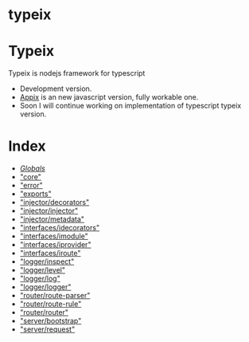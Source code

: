 #  typeix
# Typeix
Typeix is nodejs framework for typescript

* Development version.
* [Appix](https://github.com/igorzg/appix) is an new javascript version, fully workable one.
* Soon I will continue working on implementation of typescript typeix version.




# Index

* *[Globals](globals.md)*
* ["core"](modules/_core_.md)
* ["error"](modules/_error_.md)
* ["exports"](modules/_exports_.md)
* ["injector/decorators"](modules/_injector_decorators_.md)
* ["injector/injector"](modules/_injector_injector_.md)
* ["injector/metadata"](modules/_injector_metadata_.md)
* ["interfaces/idecorators"](modules/_interfaces_idecorators_.md)
* ["interfaces/imodule"](modules/_interfaces_imodule_.md)
* ["interfaces/iprovider"](modules/_interfaces_iprovider_.md)
* ["interfaces/iroute"](modules/_interfaces_iroute_.md)
* ["logger/inspect"](modules/_logger_inspect_.md)
* ["logger/level"](modules/_logger_level_.md)
* ["logger/log"](modules/_logger_log_.md)
* ["logger/logger"](modules/_logger_logger_.md)
* ["router/route-parser"](modules/_router_route_parser_.md)
* ["router/route-rule"](modules/_router_route_rule_.md)
* ["router/router"](modules/_router_router_.md)
* ["server/bootstrap"](modules/_server_bootstrap_.md)
* ["server/request"](modules/_server_request_.md)


